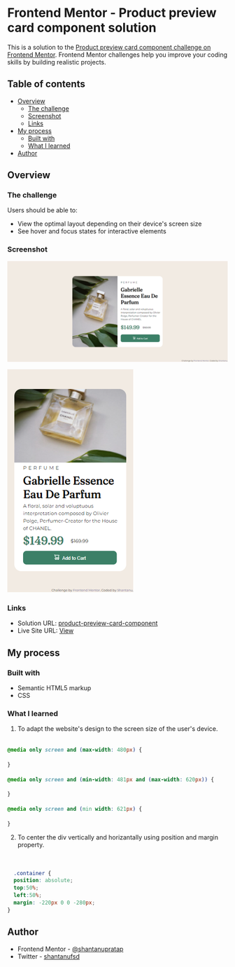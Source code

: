 # Frontend Mentor - Product preview card component solution

This is a solution to the [Product preview card component challenge on Frontend Mentor](https://www.frontendmentor.io/challenges/product-preview-card-component-GO7UmttRfa). Frontend Mentor challenges help you improve your coding skills by building realistic projects. 

## Table of contents

- [Overview](#overview)
  - [The challenge](#the-challenge)
  - [Screenshot](#screenshot)
  - [Links](#links)
- [My process](#my-process)
  - [Built with](#built-with)
  - [What I learned](#what-i-learned)
- [Author](#author)


## Overview

### The challenge
Users should be able to:

- View the optimal layout depending on their device's screen size
- See hover and focus states for interactive elements

### Screenshot

![screenshot of product preview card component desktop](screenshots/screenshot-image-product-desktop.png)

![screenshot of product preview card component mobile](screenshots/screenshot-image-product-mobile.png)

### Links

- Solution URL: [product-preview-card-component](https://github.com/shantanufsd/frontend-mentor-challenges/tree/main/product-preview-card-component)
- Live Site URL: [View](https://shantanufsd.github.io/frontend-mentor-challenges/product-preview-card-component)

## My process

### Built with

- Semantic HTML5 markup
- CSS

### What I learned

1. To adapt the website's design to the screen size of the user's device.

```css

@media only screen and (max-width: 480px) {
    
}

@media only screen and (min-width: 481px and (max-width: 620px)) {
    
}

@media only screen and (min width: 621px) {
    
}

```

2. To center the div vertically and horizantally using position and margin property.

```css


  .container {
  position: absolute;
  top:50%;
  left:50%;
  margin: -220px 0 0 -280px;
}

```

## Author

- Frontend Mentor - [@shantanupratap](https://www.frontendmentor.io/profile/shantanupratap)
- Twitter - [shantanufsd](https://www.twitter.com/shantanufsd)

